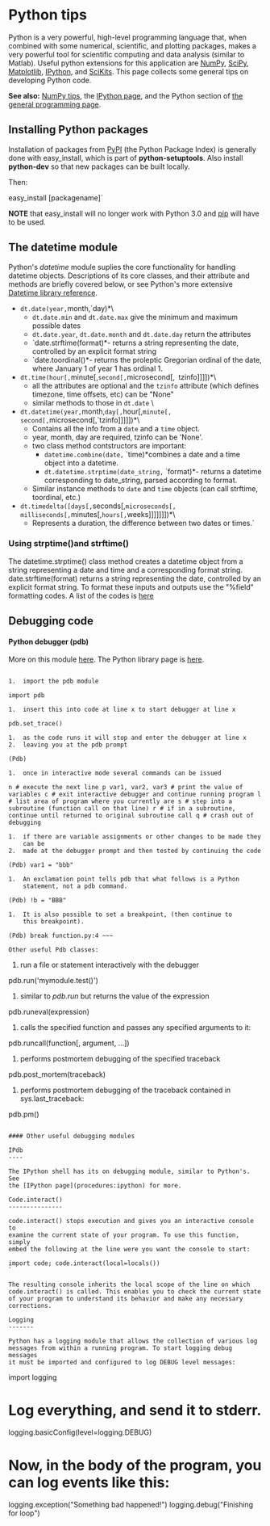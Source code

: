 # Python tips

Python is a very powerful, high-level programming language that, when
combined with some numerical, scientific, and plotting packages, makes a
very powerful tool for scientific computing and data analysis (similar
to Matlab). Useful python extensions for this application are
[NumPy](http://numpy.scipy.org/),
[SciPy](http://www.scipy.org/),
[Matplotlib](http://matplotlib.sourceforge.net/),
[IPython](http://ipython.org/), and
[SciKits](http://scikits.appspot.com/scikits). This page
collects some general tips on developing Python code.

 **See also:** [NumPy tips](procedures:numpytips), the
        [IPython page](procedures:ipython), and the Python
        section of [the general programming
        page](procedures:programming#python).

## Installing Python packages

Installation of packages from [PyPI](http://pypi.python.org)
(the Python Package Index) is generally done with easy_install, which
is part of **python-setuptools**. Also install **python-dev** so
that new packages can be built locally.

Then:

easy_install [packagename]`

 **NOTE** that easy_install will no longer work with Python 3.0
        and
        [pip](http://www.pip-installer.org/en/latest/index.html)
        will have to be used.

## The datetime module

Python's *datetime* module suplies the core functionality for handling
datetime objects. Descriptions of its core classes, and their attribute
and methods are briefly covered below, or see Python's more extensive
[Datetime library
reference](http://docs.python.org/library/datetime.html).

* `dt.date(year,`month,`day)*\
  * `dt.date.min` and `dt.date.max` give the minimum and maximum possible dates
  * `dt.date.year`, `dt.date.month` and `dt.date.day` return the attributes
  * `date.strftime(format)*- returns a string representing the date, controlled by an explicit format string
  * `date.toordinal()*- returns the proleptic Gregorian ordinal of the date, where January 1 of year 1 has ordinal 1.
* `dt.time(hour[,`minute[,`second[,`microsecond[,`
`tzinfo]]]])*\
  * all the attributes are optional and the `tzinfo` attribute (which defines timezone, time offsets, etc) can be "None"
  * similar methods to those in `dt.date` \
* `dt.datetime(year,`month,`day[,`hour[,`minute[,`
`second[,`microsecond[,`tzinfo]]]]])*\
  * Contains all the info from a `date` and a `time` object.
  * year, month, day are required, tzinfo can be 'None'.
  * two class method contstructors are important: 
    * `datetime.combine(date,`
`time)*combines a date and a time object into a datetime.
    * `dt.datetime.strptime(date_string,`
`format)*- returns a datetime corresponding to date_string, parsed according to format.
  * Similar instance methods to `date` and `time` objects (can call strftime, toordinal, etc.)
* `dt.timedelta([days[,`seconds[,`microseconds[,`
`milliseconds[,`minutes[,`hours[,`weeks]]]]]]])*\
  *  Represents a duration, the difference between two dates or times.`

### Using strptime()and strftime()

The datetime.strptime() class method creates a datetime object from a
string representing a date and time and a corresponding format string.
date.strftime(format) returns a string representing the date, controlled
by an explicit format string. To format these inputs and outputs use the
"%field" formatting codes. A list of the codes is
[here](http://docs.python.org/library/datetime.html#strftime-strptime-behavior)

## Debugging code

#### Python debugger (pdb)

More on this module
[here](http://pythonconquerstheuniverse.wordpress.com/category/python-debugger/).
The Python library page is
[here](http://docs.python.org/library/pdb.html).

~~~

1.  import the pdb module

import pdb

1.  insert this into code at line x to start debugger at line x

pdb.set_trace()

1.  as the code runs it will stop and enter the debugger at line x
2.  leaving you at the pdb prompt

(Pdb)

1.  once in interactive mode several commands can be issued

n # execute the next line p var1, var2, var3 # print the value of
variables c # exit interactive debugger and continue running program l
# list area of program where you currently are s # step into a
subroutine (function call on that line) r # if in a subroutine,
continue until returned to original subroutine call q # crash out of
debugging

1.  if there are variable assignments or other changes to be made they
    can be
2.  made at the debugger prompt and then tested by continuing the code

(Pdb) var1 = "bbb"

1.  An exclamation point tells pdb that what follows is a Python
    statement, not a pdb command.

(Pdb) !b = "BBB"

1.  It is also possible to set a breakpoint, (then continue to
    this breakpoint).

(Pdb) break function.py:4 ~~~

Other useful Pdb classes:

~~~

1.  run a file or statement interactively with the debugger

pdb.run('mymodule.test()')

1.  similar to *pdb.run* but returns the value of the expression

pdb.runeval(expression)

1.  calls the specified function and passes any specified arguments to
    it:

pdb.runcall(function[, argument, ...])

1.  performs postmortem debugging of the specified traceback

pdb.post_mortem(traceback)

1.  performs postmortem debugging of the traceback contained in
    sys.last_traceback:

pdb.pm()

~~~

#### Other useful debugging modules

IPdb
----

The IPython shell has its on debugging module, similar to Python's. See
the [IPython page](procedures:ipython) for more.

Code.interact()
---------------

code.interact() stops execution and gives you an interactive console to
examine the current state of your program. To use this function, simply
embed the following at the line were you want the console to start:

import code; code.interact(local=locals())
`

The resulting console inherits the local scope of the line on which
code.interact() is called. This enables you to check the current state
of your program to understand its behavior and make any necessary
corrections.

Logging
-------

Python has a logging module that allows the collection of various log
messages from within a running program. To start logging debug messages
it must be imported and configured to log DEBUG level messages:
~~~

import logging
# Log everything, and send it to stderr.
logging.basicConfig(level=logging.DEBUG)

# Now, in the body of the program, you can log events like this:
logging.exception("Something bad happened!")
logging.debug("Finishing for loop")

~~~
